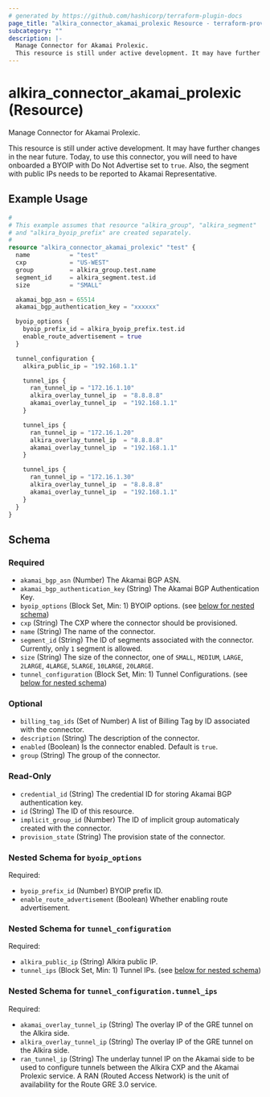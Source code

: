 ```yaml
---
# generated by https://github.com/hashicorp/terraform-plugin-docs
page_title: "alkira_connector_akamai_prolexic Resource - terraform-provider-alkira"
subcategory: ""
description: |-
  Manage Connector for Akamai Prolexic.
  This resource is still under active development. It may have further changes in the near future. Today, to use this connector, you will need to have onboarded a BYOIP with Do Not Advertise set to true. Also, the segment with public IPs needs to be reported to Akamai Representative.
---
```


# alkira_connector_akamai_prolexic (Resource)

Manage Connector for Akamai Prolexic.

This resource is still under active development. It may have further changes in the near future. Today, to use this connector, you will need to have onboarded a BYOIP with Do Not Advertise set to `true`. Also, the segment with public IPs needs to be reported to Akamai Representative.

## Example Usage

```terraform
#
# This example assumes that resource "alkira_group", "alkira_segment"
# and "alkira_byoip_prefix" are created separately.
#
resource "alkira_connector_akamai_prolexic" "test" {
  name           = "test"
  cxp            = "US-WEST"
  group          = alkira_group.test.name
  segment_id     = alkira_segment.test.id
  size           = "SMALL"

  akamai_bgp_asn = 65514
  akamai_bgp_authentication_key = "xxxxxx"

  byoip_options {
    byoip_prefix_id = alkira_byoip_prefix.test.id
    enable_route_advertisement = true
  }

  tunnel_configuration {
    alkira_public_ip = "192.168.1.1"

    tunnel_ips {
      ran_tunnel_ip = "172.16.1.10"
      alkira_overlay_tunnel_ip  = "8.8.8.8"
      akamai_overlay_tunnel_ip  = "192.168.1.1"
    }

    tunnel_ips {
      ran_tunnel_ip = "172.16.1.20"
      alkira_overlay_tunnel_ip  = "8.8.8.8"
      akamai_overlay_tunnel_ip  = "192.168.1.1"
    }

    tunnel_ips {
      ran_tunnel_ip = "172.16.1.30"
      alkira_overlay_tunnel_ip  = "8.8.8.8"
      akamai_overlay_tunnel_ip  = "192.168.1.1"
    }
  }
}
```

<!-- schema generated by tfplugindocs -->
## Schema

### Required

- `akamai_bgp_asn` (Number) The Akamai BGP ASN.
- `akamai_bgp_authentication_key` (String) The Akamai BGP Authentication Key.
- `byoip_options` (Block Set, Min: 1) BYOIP options. (see [below for nested schema](#nestedblock--byoip_options))
- `cxp` (String) The CXP where the connector should be provisioned.
- `name` (String) The name of the connector.
- `segment_id` (String) The ID of segments associated with the connector. Currently, only `1` segment is allowed.
- `size` (String) The size of the connector, one of `SMALL`, `MEDIUM`, `LARGE`, `2LARGE`, `4LARGE`, `5LARGE`, `10LARGE`, `20LARGE`.
- `tunnel_configuration` (Block Set, Min: 1) Tunnel Configurations. (see [below for nested schema](#nestedblock--tunnel_configuration))

### Optional

- `billing_tag_ids` (Set of Number) A list of Billing Tag by ID associated with the connector.
- `description` (String) The description of the connector.
- `enabled` (Boolean) Is the connector enabled. Default is `true`.
- `group` (String) The group of the connector.

### Read-Only

- `credential_id` (String) The credential ID for storing Akamai BGP authentication key.
- `id` (String) The ID of this resource.
- `implicit_group_id` (Number) The ID of implicit group automaticaly created with the connector.
- `provision_state` (String) The provision state of the connector.

<a id="nestedblock--byoip_options"></a>
### Nested Schema for `byoip_options`

Required:

- `byoip_prefix_id` (Number) BYOIP prefix ID.
- `enable_route_advertisement` (Boolean) Whether enabling route advertisement.


<a id="nestedblock--tunnel_configuration"></a>
### Nested Schema for `tunnel_configuration`

Required:

- `alkira_public_ip` (String) Alkira public IP.
- `tunnel_ips` (Block Set, Min: 1) Tunnel IPs. (see [below for nested schema](#nestedblock--tunnel_configuration--tunnel_ips))

<a id="nestedblock--tunnel_configuration--tunnel_ips"></a>
### Nested Schema for `tunnel_configuration.tunnel_ips`

Required:

- `akamai_overlay_tunnel_ip` (String) The overlay IP of the GRE tunnel on the Alkira side.
- `alkira_overlay_tunnel_ip` (String) The overlay IP of the GRE tunnel on the Alkira side.
- `ran_tunnel_ip` (String) The underlay tunnel IP on the Akamai side to be used to configure tunnels between the Alkira CXP and the Akamai Prolexic service. A RAN (Routed Access Network) is the unit of availability for the Route GRE 3.0 service.
